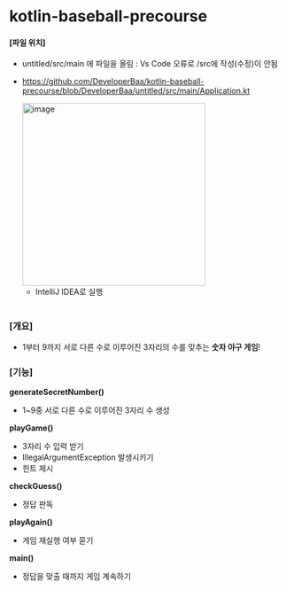 # kotlin-baseball-precourse

#### [파일 위치]
- untitled/src/main 에 파일을 올림 : Vs Code 오류로 /src에 작성(수정)이 안됨
- https://github.com/DeveloperBaa/kotlin-baseball-precourse/blob/DeveloperBaa/untitled/src/main/Application.kt


   <img width="330" alt="image" src="https://github.com/DeveloperBaa/kotlin-baseball-precourse/assets/106180966/f4ef4c06-0d6d-4275-ae18-4e63d498e937">


  - IntelliJ IDEA로 실행

#


### [개요]
   - 1부터 9까지 서로 다른 수로 이루어진 3자리의 수를 맞추는 **숫자 야구 게임**!




### [기능]

   **generateSecretNumber()**
  - 1~9중 서로 다른 수로 이루어진 3자리 수 생성


   **playGame()**
  - 3자리 수 입력 받기
  - IllegalArgumentException 발생시키기
  - 힌트 제시


  **checkGuess()**
  - 정답 판독


  **playAgain()**
  - 게임 재실행 여부 묻기


  **main()**
  - 정답을 맞출 때까지 게임 계속하기

    
